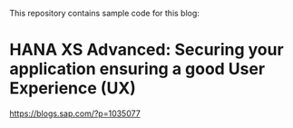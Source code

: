 This repository contains sample code for this blog:
# HANA XS Advanced: Securing your application ensuring a good User Experience (UX)
https://blogs.sap.com/?p=1035077
